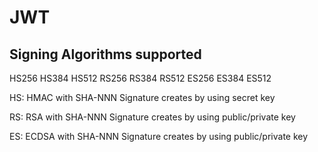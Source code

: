 # JWT

## Signing Algorithms supported

HS256
HS384
HS512
RS256
RS384
RS512
ES256
ES384
ES512

HS: HMAC with SHA-NNN
Signature creates by using secret key

RS: RSA with SHA-NNN
Signature creates by using public/private key

ES: ECDSA with SHA-NNN
Signature creates by using public/private key
